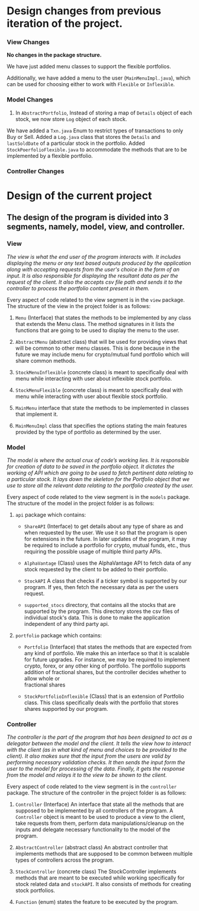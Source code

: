 # Design changes from previous iteration of the project. 

### View Changes
**No changes in the package structure.** 

We have just added menu classes to support the flexible portfolios. 

Additionally, we have added a menu to the user (`MainMenuImpl.java`), which can be used for choosing either to work with `Flexible` or `Inflexible`. 

### Model Changes
1. In `AbstractPortfolio`, Instead of storing a map of `Details` object of each stock, we now store `Log` object of each stock. 

We have added a `Txn.java` Enum to restrict types of transactions to only Buy or Sell.
Added a `Log.java` class that stores the `Details` and `lastSoldDate` of a particular stock in the portfolio.
Added `StockPoerfolioFlexible.java` to accommodate the methods that are to be implemented by a flexible portfolio.

### Controller Changes


# Design of the current project


## The design of the program is divided into 3 segments, namely, model, view, and controller.

### View
*The view is what the end user of the program interacts with.
It includes displaying the menu or any text based outputs produced by the application along with
accepting requests from the user's choice in the form of an input.
It is also responsible for displaying the resultant data as per the request of the client.
It also the accepts csv file path and sends it to the controller to process the portfolio
content present in them.*

Every aspect of code related to the view segment is in the `view` package.
The structure of the view in the project folder is as follows:

1. `Menu` (Interface) that states the methods to be implemented by any class that extends
   the Menu class. The method signatures in it lists the functions that are going to be used to
   display the menu to the user.

2. `AbstractMenu` (abstract class) that will be used for providing views that will be
   common to other menu classes. This is done because in the future we may include menu for
   crypto/mutual fund portfolio which will share common methods.

3. `StockMenuInflexible` (concrete class) is meant to specifically deal with menu while interacting with
   user about inflexible stock portfolio.

4. `StockMenuFlexible` (concrete class) is meant to specifically deal with menu while interacting with
   user about flexible stock portfolio.

5. `MainMenu` interface that state the methods to be implemented in classes that implement it.

6. `MainMenuImpl` class that specifies the options stating the main features provided by the type 
   of portfolio as determined by the user.


### Model
*The model is where the actual crux of code’s working lies. It is responsible for creation of
data to be saved in the portfolio object. It dictates the working of API which are going to be
used to fetch pertinent data relating to a particular stock. It lays down the skeleton for the
Portfolio object that we use to store all the relevant data relating to the portfolio created
by the user.*

Every aspect of code related to the view segment is in the `models` package.
The structure of the model in the project folder is as follows:

1. `api` package which contains:
   - `ShareAPI` (Interface) to get details about any type of share as and when requested by the
     user. We use it so that the program is open for extensions in the future. In later updates
     of the program, it may be required to include a portfolio for crypto, mutual funds, etc.,
     thus requiring the possible usage of multiple third party APIs.

   - `AlphaVantage` (Class) uses the AlphaVantage API to fetch data of any stock requested by
     the client to be added to their portfolio.

   - `StockAPI` A class that checks if a ticker symbol is supported by our program.
     If yes, then fetch the necessary data as per the users request.

   - `supported_stocs` directory, that contains all the stocks that are supported by the program.
     This directory stores the csv files of individual stock's data. This is done to make the
     application independent of any third party api.

2. `portfolio` package which contains:
   - `Portfolio` (Interface) that states the methods that are expected from any kind of portfolio.
     We make this an interface so that it is scalable for future upgrades. For instance, we may be
     required to implement crypto, forex, or any other king of portfolio. The portfolio supports 
     addition of fractional shares, but the controller decides whether to allow whole or  
     fractional shares

   - `StockPortfolioInflexible` (Class) that is an extension of Portfolio class. This class specifically
     deals with the portfolio that stores shares supported by our program. 

### Controller

*The controller is the part of the program that has been designed to act as a delegator
between the model and the client. It tells the view how to interact with the client (as in
what kind of menu and choices to be provided to the client). It also makes sure that the
input from the users are valid by performing necessary validation checks. It then sends the
input form the user to the model for processing of the data. Finally, it gets the response from the
model and relays it to the view to be shown to the client.*


Every aspect of code related to the view segment is in the `controller` package.
The structure of the controller in the project folder is as follows:

1. `Controller` (Interface) An interface that state all the methods that are supposed to be
   implemented by all controllers of the program. A `Controller` object is meant to be
   used to produce a view to the client, take requests from them, perform data manipulations/cleanup
   on the inputs and delegate necessary functionality to the model of the program.

2. `AbstractController` (abstract class) An abstract controller that implements methods that
   are supposed to be common between multiple types of controllers across the program.

3. `StockController` (concrete class) The StockController implements methods that are meant to
   be executed while working specifically for stock related data and `stockAPI`. It also consists of
   methods for creating stock portfolios.

4. `Function` (enum) states the feature to be executed by the program.



